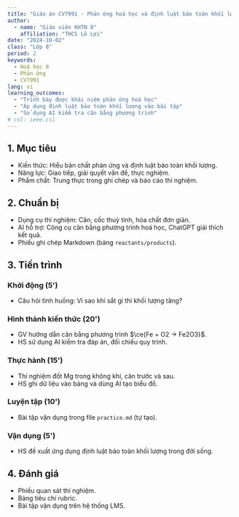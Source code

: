 ```yaml
---
title: "Giáo án CV7991 - Phản ứng hoá học và định luật bảo toàn khối lượng"
author:
  - name: "Giáo viên KHTN 8"
    affiliation: "THCS Lê Lợi"
date: "2024-10-02"
class: "Lớp 8"
period: 2
keywords:
  - Hoá học 8
  - Phản ứng
  - CV7991
lang: vi
learning_outcomes:
  - "Trình bày được khái niệm phản ứng hoá học"
  - "Áp dụng định luật bảo toàn khối lượng vào bài tập"
  - "Sử dụng AI kiểm tra cân bằng phương trình"
# csl: ieee.csl
---
```


## 1. Mục tiêu
- Kiến thức: Hiểu bản chất phản ứng và định luật bảo toàn khối lượng.
- Năng lực: Giao tiếp, giải quyết vấn đề, thực nghiệm.
- Phẩm chất: Trung thực trong ghi chép và báo cáo thí nghiệm.

## 2. Chuẩn bị
- Dụng cụ thí nghiệm: Cân, cốc thuỷ tinh, hóa chất đơn giản.
- AI hỗ trợ: Công cụ cân bằng phương trình hoá học, ChatGPT giải thích kết quả.
- Phiếu ghi chép Markdown (bảng `reactants/products`).

## 3. Tiến trình

### Khởi động (5')
- Câu hỏi tình huống: Vì sao khi sắt gỉ thì khối lượng tăng?

### Hình thành kiến thức (20')
- GV hướng dẫn cân bằng phương trình $\ce{Fe + O2 -> Fe2O3}$.
- HS sử dụng AI kiểm tra đáp án, đối chiếu quy trình.

### Thực hành (15')
- Thí nghiệm đốt Mg trong không khí, cân trước và sau.
- HS ghi dữ liệu vào bảng và dùng AI tạo biểu đồ.

### Luyện tập (10')
- Bài tập vận dụng trong file `practice.md` (tự tạo).

### Vận dụng (5')
- HS đề xuất ứng dụng định luật bảo toàn khối lượng trong đời sống.

## 4. Đánh giá
- Phiếu quan sát thí nghiệm.
- Bảng tiêu chí rubric.
- Bài tập vận dụng trên hệ thống LMS.
